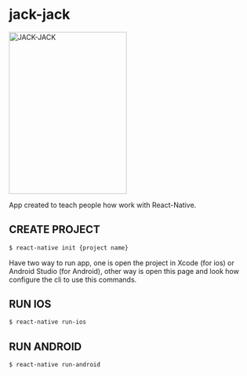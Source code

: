 # jack-jack

<img src="http://www.nishiweb.com.br/icomics/images/upload/368.jpg" alt="JACK-JACK" width="240" height="330">
</br>
<p>App created to teach people how work with React-Native.</p>

## CREATE PROJECT
```sh
$ react-native init {project name}
```

Have two way to run app, one is open the project in Xcode (for ios) or Android Studio (for Android), other way is open this page and look how configure the cli to use this commands. 

## RUN IOS
```sh
$ react-native run-ios
```
## RUN ANDROID
```sh
$ react-native run-android
```